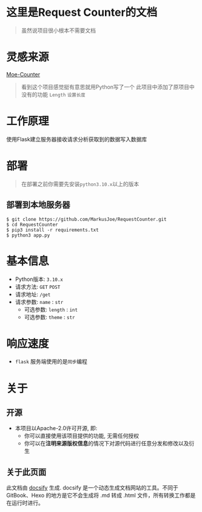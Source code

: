 # 这里是Request Counter的文档
> 虽然说项目很小根本不需要文档

# 灵感来源
[Moe-Counter](https://github.com/journey-ad/Moe-counter)
> 看到这个项目感觉挺有意思就用Python写了一个 此项目中添加了原项目中没有的功能 `Length` `设置长度`

# 工作原理
使用Flask建立服务器接收请求分析获取到的数据写入数据库

# 部署
> 在部署之前你需要先安装`python3.10.x`以上的版本 
## 部署到本地服务器
 ```shell
 $ git clone https://github.com/MarkusJoe/RequestCounter.git
 $ cd RequestCounter
 $ pip3 install -r requirements.txt
 $ python3 app.py 
 ```


# 基本信息
- Python版本: `3.10.x`
- 请求方法: `GET` `POST`
- 请求地址: `/get`
- 请求参数: `name` : `str`
  - 可选参数: `length` : `int`
  - 可选参数: `theme` : `str`
  

# 响应速度
* `flask` 服务端使用的是`同步`编程


# 关于
## 开源
- 本项目以Apache-2.0许可开源, 即:
  - 你可以直接使用该项目提供的功能, 无需任何授权
  - 你可以在**注明来源版权信息**的情况下对源代码进行任意分发和修改以及衍生

## 关于此页面
此文档由 [docsify](https://github.com/docsifyjs/docsify) 生成. docsify 是一个动态生成文档网站的工具。不同于 GitBook、Hexo 的地方是它不会生成将 .md 转成 .html 文件，所有转换工作都是在运行时进行。
 
